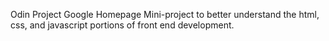 Odin Project Google Homepage
Mini-project to better understand the html, css, and javascript portions of front end development. 
